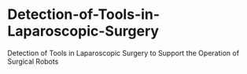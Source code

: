 # Detection-of-Tools-in-Laparoscopic-Surgery
Detection of Tools in Laparoscopic Surgery to Support the Operation of Surgical Robots
